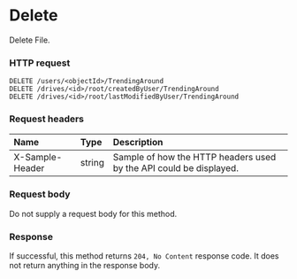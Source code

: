 # Delete

Delete File.
### HTTP request
```http
DELETE /users/<objectId>/TrendingAround
DELETE /drives/<id>/root/createdByUser/TrendingAround
DELETE /drives/<id>/root/lastModifiedByUser/TrendingAround

```
### Request headers
| Name       | Type | Description|
|:---------------|:--------|:----------|
| X-Sample-Header  | string  | Sample of how the HTTP headers used by the API could be displayed.|

### Request body
Do not supply a request body for this method.


### Response
If successful, this method returns `204, No Content` response code. It does not return anything in the response body.

<!-- uuid: 0a5b019a-b3e4-49cf-9aae-d36b9199a594\n2015-10-09 15:13:50 UTC -->